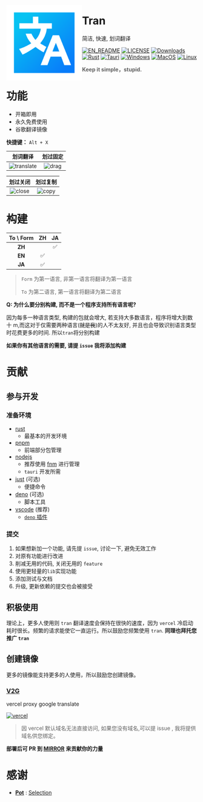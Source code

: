 <a href="https://github.com/Borber/tran"><img width="200px" src="public/icon.png" align="left"/></a>

# Tran

简洁, 快速, 划词翻译

[![EN_README](https://img.shields.io/badge/-EN_README-yellow?color=%2307baf3&style=for-the-badge&logoColor=white)](./README_EN.md)
[![LICENSE](https://img.shields.io/github/license/borber/tran?color=%2398cbed&logo=rust&style=for-the-badge)](https://github.com/Borber/tran?tab=GPL-3.0-1-ov-file)
[![Downloads](https://img.shields.io/github/downloads/Borber/tran/total.svg?style=for-the-badge&color=82E0AA&logo=github)](https://github.com/Borber/tran/releases)
[![Rust](https://img.shields.io/badge/-Rust-orange?logo=rust&style=for-the-badge&logoColor=white)](https://www.rust-lang.org/)
[![Tauri](https://img.shields.io/badge/Tauri-blue?logo=tauri&color=1B1B1D&style=for-the-badge)](https://tauri.app/)
[![Windows](https://img.shields.io/badge/-Windows-blue?logo=windows&style=for-the-badge&logoColor=white)](https://github.com/Borber/tran/releases)
[![MacOS](https://img.shields.io/badge/-macOS-black?&logo=apple&style=for-the-badge&logoColor=white)](https://github.com/Borber/tran/releases)
[![Linux](https://img.shields.io/badge/-Linux-yellow?logo=linux&style=for-the-badge&logoColor=white)](https://github.com/Borber/tran/releases)

> **Keep it simple，stupid.**

# 功能

-   开箱即用
-   永久免费使用
-   谷歌翻译镜像

**快捷键：** `Alt + X`

|                                       划词翻译                                       |                                  划过固定                                  |
| :----------------------------------------------------------------------------------: | :------------------------------------------------------------------------: |
| ![translate](https://fastly.jsdelivr.net/gh/Borber/PublicPic1/tran/v1/translate.gif) | ![drag](https://fastly.jsdelivr.net/gh/Borber/PublicPic1/tran/v1/drag.gif) |

|                                   划过关闭                                   |                                  划过复制                                  |
| :--------------------------------------------------------------------------: | :------------------------------------------------------------------------: |
| ![close](https://fastly.jsdelivr.net/gh/Borber/PublicPic1/tran/v1/close.gif) | ![copy](https://fastly.jsdelivr.net/gh/Borber/PublicPic1/tran/v1/copy.gif) |

# 构建

<div align="center">

| **To \ Form** | **ZH** | **JA** |
| :-----------: | :----: | :----: |
|    **ZH**     |        |   ✅   |
|    **EN**     |   ✅   |        |
|    **JA**     |   ✅   |        |

</div>

> `Form` 为第一语言, 非第一语言将翻译为第一语言
>
> `To` 为第二语言, 第一语言将翻译为第二语言

**Q: 为什么要分别构建, 而不是一个程序支持所有语言呢?**

因为每多一种语言类型, 构建的包就会增大, 若支持大多数语言，程序将增大到数十 m,而这对于仅需要两种语言(~~就是我~~)的人不太友好, 并且也会导致识别语言类型时花费更多的时间. 所以`tran`将分别构建

**如果你有其他语言的需要, 请提 `issue` 我将添加构建**

# 贡献

## 参与开发

### 准备环境

-   [rust](https://www.rust-lang.org/tools/install)
    -   最基本的开发环境
-   [pnpm](https://pnpm.io/installation)
    -   前端部分包管理
-   [nodejs](https://nodejs.org/)
    -   推荐使用 [fnm](https://github.com/Schniz/fnm) 进行管理
    -   `tauri` 开发所需
-   [just](https://github.com/casey/just) (可选)
    -   便捷命令
-   [deno](https://docs.deno.com/runtime/manual/getting_started/installation) (可选)
    -   脚本工具
-   [vscode](https://code.visualstudio.com/) (推荐)
    -   [`deno` 插件](https://marketplace.visualstudio.com/items?itemName=denoland.vscode-deno)

### 提交

1. 如果想新加一个功能, 请先提 `issue`, 讨论一下, 避免无效工作
2. 对原有功能进行改进
3. 削减无用的代码, 关闭无用的 `feature`
4. 使用更轻量的`lib`实现功能
5. 添加测试与文档
6. 升级, 更新依赖的提交也会被接受

## 积极使用

理论上，更多人使用则 `tran` 翻译速度会保持在很快的速度，因为 `vercel` 冷启动耗时很长。频繁的请求能使它一直运行。所以鼓励您频繁使用 `tran`. **同理也拜托您推广 `tran`**

## 创建镜像

更多的镜像能支持更多的人使用，所以鼓励您创建镜像。

### [V2G](https://github.com/Borber/v2g)

vercel proxy google translate

[![vercel](https://vercel.com/button)](https://vercel.com/import/project?template=https://github.com/Borber/v2g)

> 因 vercel 默认域名无法直接访问, 如果您没有域名,可以提 issue , 我将提供域名供您绑定。

**部署后可 PR 到 [MIRROR](https://github.com/Borber/tran/blob/master/resource/mirror.json) 来贡献你的力量**

# 感谢

-   **[Pot](https://github.com/pot-app/pot-desktop)** : [Selection](https://github.com/pot-app/Selection)
